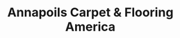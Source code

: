 ---
title: "Annapoils Carpet & Flooring America"
url: /annapolis/annapoils-carpet-and-flooring-america/
shop: carpet
---
